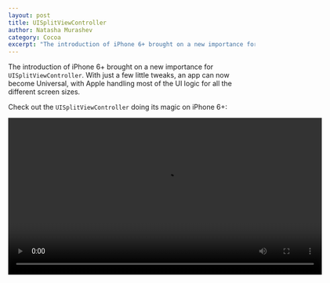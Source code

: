 ```yaml
---
layout: post
title: UISplitViewController
author: Natasha Murashev
category: Cocoa
excerpt: "The introduction of iPhone 6+ brought on a new importance for UISplitViewController. With just a few little tweaks, an app can now become Universal, with Apple handling most of the UI logic for all the different screen sizes."
---
```


The introduction of iPhone 6+ brought on a new importance for `UISplitViewController`. With just a few little tweaks, an app can now become Universal, with Apple handling most of the UI logic for all the different screen sizes.

Check out the `UISplitViewController` doing its magic on iPhone 6+:

<video src="https://s3.amazonaws.com/uisplitviewcontroller/SplitViewDemo.mov" width="640" controls/>

> Note that the view does not split when the iPhone 6+ is in _Zoomed_ Display mode! (You can change between Standard and Zoomed Display Mode by going to Settings.app → Display & Brightness → View)

<video src="https://s3.amazonaws.com/uisplitviewcontroller/SplitViewZoomedDemo.mov" width="640" controls/>

Again, Apple handles the logic for figuring out exactly when to show the split views.

## The Storyboard Layout

Here is an overview of what a storyboard layout looks like with a split view controller:

![UISplitViewController Storyboard Layout](http://nshipster.s3.amazonaws.com/uisplitviewcontroller-storyboard-layout.png)

Let's get into more detail:

### Master / Detail

The first step to using a `UISplitViewController` is dragging it onto the storyboard. Next, specify which view controller is the **Master** and which one is the **Detail**.

![UISplitViewController Master-Detail Storyboard ](http://nshipster.s3.amazonaws.com/uisplitviewcontroller-master-detail-storyboard.png)

Do this by selecting the appropriate Relationship Segue:

![UISplitViewController Relationship Segue](http://nshipster.s3.amazonaws.com/uisplitviewcontroller-relationship-segue.png)

The master view controller is usually the navigation controller containing the list view (a `UITableView` in most cases). The detail view controller is the Navigation Controller for the view corresponding to what shows up when the user taps on the list item.

### Show Detail

There is one last part to making the split view controller work: specifying the "Show Detail" segue:

![UISplitViewController Show Detail Segue](http://nshipster.s3.amazonaws.com/uisplitviewcontroller-show-detail-segue.png)

In the example below, when the user taps on a cell in the `SelectColorTableViewController`, they'll be shown a navigation controller with the `ColorViewController` at its root.

### Double Navigation Controllers‽

At this point, you might be wondering why both the Master and the Detail view controllers have to be navigation controllers—especially since there is a "Show Detail" segue from a table view (which is part of the navigation stack) to the Detail view controller. What if the Detail View Controller didn't start with a Navigation Controller?

![UISplitViewController No Detail Navigation Controller](http://nshipster.s3.amazonaws.com/uisplitviewcontroller-no-detail-navigation-controller.png)

By all accounts, the app would still work just fine. On an iPhone 6+, the only difference is the lack of a navigation toolbar when the phone is in landscape mode:

![](http://nshipster.s3.amazonaws.com/uisplitviewcontroller-no-navigation-bar.png)

It's not a big deal, unless you do want your navigation bar to show a title. This ends up being a deal-breaker on an iPad.

<video src="https://s3.amazonaws.com/uisplitviewcontroller/iPadSplitViewNoNavBar.mov" width="640" controls/>

Notice that when the iPad app is first opened up, there is no indication that this is a split view controller at all! To trigger the Master view controller, the user has to magically know to swipe left to right.

Even when the navigation controller is in place, the UI is not that much better at first glance (although seeing a title is definitely an improvement):

![UISplitViewController iPad Navigation Bar No Button](http://nshipster.s3.amazonaws.com/uisplitviewcontroller-ipad-navigation-bar-no-button.png)

### displayModeButtonItem

The simplest way to fix this issue would be to somehow indicate that there is more to the app than what's currently on-screen. Luckily, the UISplitViewController has a **displayModeButtonItem**, which can be added to the navigation bar:

```swift
override func viewDidLoad() {
    super.viewDidLoad()

    // ...

    navigationItem.leftBarButtonItem = splitViewController?.displayModeButtonItem()
    navigationItem.leftItemsSupplementBackButton = true
}
```

Build and Run on the iPad again, and now the user gets a nice indication of how to get at the rest of the app:

<video src="https://s3.amazonaws.com/uisplitviewcontroller/iPadNavBarWithButton.mov" width="640" controls/>

`UISplitViewController`'s `displayModeButtonItem` adds a bit of extra-cool usability to the iPhone 6+ in landscape mode, too:

<video src="https://s3.amazonaws.com/uisplitviewcontroller/iPhone6PluseDisplayModeButton.mov" width="640" controls/>

By using the `displayModeButtonItem`, you're once again letting Apple figure out what's appropriate for which screen sizes / rotations. Instead of sweating the small (and big) stuff yourself, you can sit back and relax.

## Collapse Detail View Controller

There is one more optimization we can do for the iPhone 6+ via [`UISplitViewControllerDelegate`](https://developer.apple.com/library/ios/documentation/UIKit/Reference/UISplitViewControllerDelegate_protocol/index.html).

When the user first launches the app, we can make the master view controller fully displayed until the user selects a list item:

```swift
import UIKit

class SelectColorTableViewController: UITableViewController, UISplitViewControllerDelegate {
    private var collapseDetailViewController = true

    // MARK: UITableViewController

    override func viewDidLoad() {
        super.viewDidLoad()

        splitViewController?.delegate = self
    }

    // ...

    // MARK: UITableViewDelegate

    override func tableView(tableView: UITableView, didSelectRowAtIndexPath indexPath: NSIndexPath) {
        collapseDetailViewController = false
    }

    // MARK: - UISplitViewControllerDelegate

    func splitViewController(splitViewController: UISplitViewController, collapseSecondaryViewController secondaryViewController: UIViewController!, ontoPrimaryViewController primaryViewController: UIViewController!) -> Bool {
        return collapseDetailViewController
    }
}
```

When the user first opens up the app on iPhone 6+ in portrait orientation, `SelectColorViewController` gets displayed as the primary view controller. Once the user selects a color or the app goes into the background, the `SelectColorViewController` gets collapsed again, and the `ColorViewController` is displayed:

<video src="https://s3.amazonaws.com/uisplitviewcontroller/iPhone6PlusPrimaryVCRotation.mp4" width="640" controls/>

* * *

Be sure to check out the [`UISplitViewControllerDelegate`](https://developer.apple.com/library/ios/documentation/UIKit/Reference/UISplitViewControllerDelegate_protocol/index.html) documentation to learn about all the other fancy things you can do with the `UISplitViewController`.

Given the new different device sizes we now have to work with as iOS developers, the UISplitViewController will soon have to become our new best friend!

> You can get the complete source code for the project used in this post [on GitHub](https://github.com/NatashaTheRobot/UISplitViewControllerDemo).
